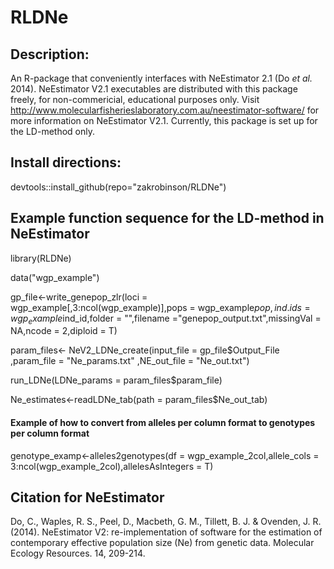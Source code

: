 # RLDNe


## Description:
An R-package that conveniently interfaces with NeEstimator 2.1 (Do <i>et al.</i> 2014). NeEstimator V2.1 executables are distributed with this package freely, for non-commericial, educational purposes only. Visit http://www.molecularfisherieslaboratory.com.au/neestimator-software/ for more information on NeEstimator V2.1. Currently, this package is set up for the LD-method only.

## Install directions:
devtools::install_github(repo="zakrobinson/RLDNe")


## Example function sequence for the LD-method in NeEstimator 
library(RLDNe)

data("wgp_example")


gp_file<-write_genepop_zlr(loci = wgp_example[,3:ncol(wgp_example)],pops = wgp_example$pop,ind.ids = wgp_example$ind_id,folder = "",filename ="genepop_output.txt",missingVal = NA,ncode = 2,diploid = T)


param_files<- NeV2_LDNe_create(input_file = gp_file$Output_File ,param_file = "Ne_params.txt" ,NE_out_file = "Ne_out.txt")


run_LDNe(LDNe_params = param_files$param_file)

Ne_estimates<-readLDNe_tab(path = param_files$Ne_out_tab)

#### Example of how to convert from alleles per column format to genotypes per column format

genotype_examp<-alleles2genotypes(df = wgp_example_2col,allele_cols = 3:ncol(wgp_example_2col),allelesAsIntegers = T)


## Citation for NeEstimator

Do, C., Waples, R. S., Peel, D., Macbeth, G. M., Tillett, B. J. & Ovenden, J. R. (2014). NeEstimator V2: re-implementation of software for the estimation of contemporary effective population size (Ne) from genetic data. Molecular Ecology Resources. 14, 209-214.
